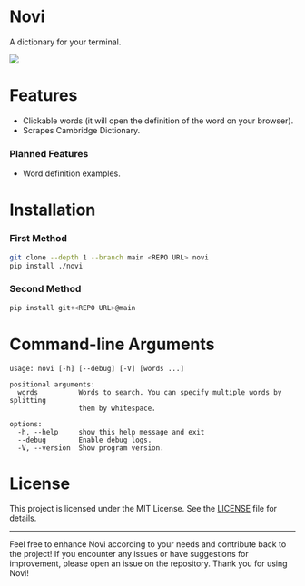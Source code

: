 # Novi
A dictionary for your terminal.

![](https://i.imgur.com/nNbc6uS.png)

# Features
- Clickable words (it will open the definition of the word on your browser).
- Scrapes Cambridge Dictionary.
### Planned Features
- Word definition examples.

# Installation
### First Method
```bash
git clone --depth 1 --branch main <REPO URL> novi
pip install ./novi
```
### Second Method
```bash
pip install git+<REPO URL>@main
```

# Command-line Arguments
```
usage: novi [-h] [--debug] [-V] [words ...]

positional arguments:
  words          Words to search. You can specify multiple words by splitting
                 them by whitespace.

options:
  -h, --help     show this help message and exit
  --debug        Enable debug logs.
  -V, --version  Show program version.
```

# License
This project is licensed under the MIT License. See the [LICENSE](LICENSE) file for details.

* * *

Feel free to enhance Novi according to your needs and contribute back to the project! If you encounter any issues or have suggestions for improvement, please open an issue on the repository. Thank you for using Novi!
